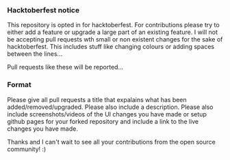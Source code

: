 ### Hacktoberfest notice
This repository is opted in for hacktoberfest. For contributions please try to either add a feature or upgrade a large part of an existing feature. I will not be accepting pull requests wth small or non existent changes for the sake of hacktoberfest.
This includes stuff like changing colours or adding spaces between the lines...
 
 
Pull requests like these will be reported...

### Format
Please give all pull requests a title that expalains what has been added/removed/upgraded. Please also include a description. Please also include screenshots/videos of the UI changes you have made or setup github pages for your forked repository and include a link to the live changes you have made.

Thanks and I can't wait to see all your contributions from the open source community! :)
